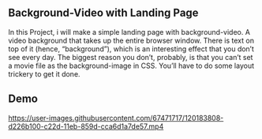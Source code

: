 ## Background-Video with Landing Page

In this Project, i will make a simple landing page with background-video.  A video background that takes up the entire browser window. 
There is text on top of it (hence, “background”), which is an interesting effect that you don’t see every day. 
The biggest reason you don’t, probably, is that you can’t set a movie file as the background-image in CSS. 
You’ll have to do some layout trickery to get it done. 

## Demo


https://user-images.githubusercontent.com/67471717/120183808-d226b100-c22d-11eb-859d-cca6d1a7de57.mp4

